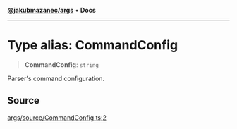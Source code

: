 [**@jakubmazanec/args**](../README.md) • **Docs**

---

# Type alias: CommandConfig

> **CommandConfig**: `string`

Parser's command configuration.

## Source

[args/source/CommandConfig.ts:2](https://github.com/jakubmazanec/tools/blob/2f8bfe433bf76006231c1e3b5197238029672b8c/packages/args/source/CommandConfig.ts#L2)
